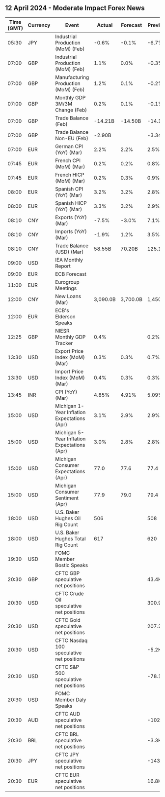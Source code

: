 ## 12 April 2024 - Moderate Impact Forex News

| Time (GMT) | Currency | Event | Actual | Forecast | Previous |
|------|----------|-------|--------|----------|----------|
| 05:30 | JPY | Industrial Production (MoM) (Feb) | -0.6% | -0.1% | -6.7% |
| 07:00 | GBP | Industrial Production (MoM) (Feb) | 1.1% | 0.0% | -0.3% |
| 07:00 | GBP | Manufacturing Production (MoM) (Feb) | 1.2% | 0.1% | -0.2% |
| 07:00 | GBP | Monthly GDP 3M/3M Change (Feb) | 0.2% | 0.1% | -0.1% |
| 07:00 | GBP | Trade Balance (Feb) | -14.21B | -14.50B | -14.10B |
| 07:00 | GBP | Trade Balance Non-EU (Feb) | -2.90B |  | -3.34B |
| 07:00 | EUR | German CPI (YoY) (Mar) | 2.2% | 2.2% | 2.5% |
| 07:45 | EUR | French CPI (MoM) (Mar) | 0.2% | 0.2% | 0.8% |
| 07:45 | EUR | French HICP (MoM) (Mar) | 0.2% | 0.3% | 0.9% |
| 08:00 | EUR | Spanish CPI (YoY) (Mar) | 3.2% | 3.2% | 2.8% |
| 08:00 | EUR | Spanish HICP (YoY) (Mar) | 3.3% | 3.2% | 2.9% |
| 08:10 | CNY | Exports (YoY) (Mar) | -7.5% | -3.0% | 7.1% |
| 08:10 | CNY | Imports (YoY) (Mar) | -1.9% | 1.2% | 3.5% |
| 08:10 | CNY | Trade Balance (USD) (Mar) | 58.55B | 70.20B | 125.16B |
| 09:00 | USD | IEA Monthly Report |  |  |  |
| 09:00 | EUR | ECB Forecast |  |  |  |
| 11:00 | EUR | Eurogroup Meetings |  |  |  |
| 12:00 | CNY | New Loans (Mar) | 3,090.0B | 3,700.0B | 1,450.0B |
| 12:00 | EUR | ECB's Elderson Speaks |  |  |  |
| 12:25 | GBP | NIESR Monthly GDP Tracker | 0.4% |  | 0.2% |
| 13:30 | USD | Export Price Index (MoM) (Mar) | 0.3% | 0.3% | 0.7% |
| 13:30 | USD | Import Price Index (MoM) (Mar) | 0.4% | 0.3% | 0.3% |
| 13:45 | INR | CPI (YoY) (Mar) | 4.85% | 4.91% | 5.09% |
| 15:00 | USD | Michigan 1-Year Inflation Expectations (Apr) | 3.1% | 2.9% | 2.9% |
| 15:00 | USD | Michigan 5-Year Inflation Expectations (Apr) | 3.0% | 2.8% | 2.8% |
| 15:00 | USD | Michigan Consumer Expectations (Apr) | 77.0 | 77.6 | 77.4 |
| 15:00 | USD | Michigan Consumer Sentiment (Apr) | 77.9 | 79.0 | 79.4 |
| 18:00 | USD | U.S. Baker Hughes Oil Rig Count | 506 |  | 508 |
| 18:00 | USD | U.S. Baker Hughes Total Rig Count | 617 |  | 620 |
| 19:30 | USD | FOMC Member Bostic Speaks |  |  |  |
| 20:30 | GBP | CFTC GBP speculative net positions |  |  | 43.4K |
| 20:30 | USD | CFTC Crude Oil speculative net positions |  |  | 300.9K |
| 20:30 | USD | CFTC Gold speculative net positions |  |  | 207.2K |
| 20:30 | USD | CFTC Nasdaq 100 speculative net positions |  |  | -5.2K |
| 20:30 | USD | CFTC S&P 500 speculative net positions |  |  | -78.1K |
| 20:30 | USD | FOMC Member Daly Speaks |  |  |  |
| 20:30 | AUD | CFTC AUD speculative net positions |  |  | -102.7K |
| 20:30 | BRL | CFTC BRL speculative net positions |  |  | -3.3K |
| 20:30 | JPY | CFTC JPY speculative net positions |  |  | -143.2K |
| 20:30 | EUR | CFTC EUR speculative net positions |  |  | 16.8K |
